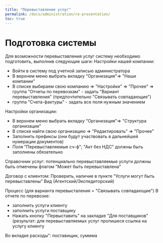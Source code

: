 ```yaml
---
title: "Перевыставление услуг"
permalink: /docs/administration/re-presentation/
toc: true
---
```

# Подготовка системы
Для возможности перевыставления услуг систему необходимо подготовить, выполнив следующие шаги:
Настройки нашей компании:
- Войти в систему под учетной записью администратора
- В верхнем меню выбрать вкладку "Организация"=> "Наши компании"
- В списке выбираем свою компанию => "Настройки" => "Прочее" => группа "Отчеты по перевозкам" - задать "Вариант перевыставления" (предпочтительно "Связывать совпадающие")
- группа "Счета-фактуры" - задать все поля нужным значением

Настройки организации:
- В верхнем меню выбрать вкладку "Организация"=> "Структура организации"
- В списке найти свою организацию => "Редактировать" => "Прочее"
- Заполнить префиксы (они будут участвовать в дальнейшей нумерации документов)
- Поля "Перевыставляемые сч-ф"; "Акт без НДС" должны быть заполнены обязательно

Справочник услуг:
потенциально перевыставляемые услуги должны быть отмечены флагом "Может быть перевыставлена"

Договор с клиентом:
Проверить, наличие в пункте "Услуги могут быть перевыставлены"
Вид (Агентский/Экспедиторский)

Процесс (для варианта перевысталения = "Связывать совпадающие")
В отчете по перевозке:
- заполнить услуги клиенту
- заполнить услуги поставщику
- Нажать кнопку "Первыставить" на закладке "Для поставщиков" (результат: для перевыставляемых услуг пропишеся ссылка на услугу клиенту

Во вкладке расходы": поставищик, суммма
